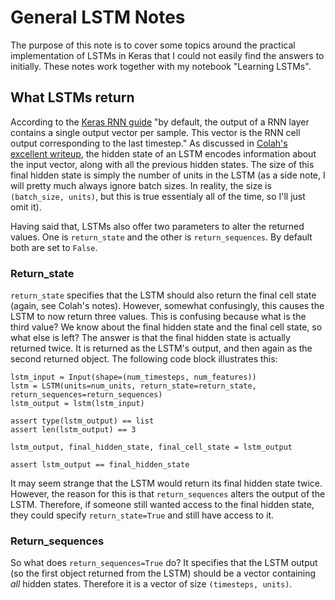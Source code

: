 # General LSTM Notes
The purpose of this note is to cover some topics around the practical implementation of LSTMs in Keras that I could not easily
find the answers to initially. These notes work together with my notebook "Learning LSTMs". 

## What LSTMs return
According to the [Keras RNN guide](https://www.tensorflow.org/guide/keras/rnn) "by default, the output of a RNN layer contains
a single output vector per sample. This vector is the RNN cell output corresponding to the last timestep." As discussed in
[Colah's excellent writeup](https://colah.github.io/posts/2015-08-Understanding-LSTMs/), the hidden state of an LSTM encodes
information about the input vector, along with all the previous hidden states. The size of this final hidden state is simply
the number of units in the LSTM (as a side note, I will pretty much always ignore batch sizes. In reality, the size is
`(batch_size, units)`, but this is true essentialy all of the time, so I'll just omit it). 

Having said that, LSTMs also offer two parameters to alter the returned values. One is `return_state` and the other is
`return_sequences`. By default both are set to `False`.

### Return_state
`return_state` specifies that the LSTM should also return the final cell state (again, see Colah's notes). However, somewhat
confusingly, this causes the LSTM to now return three values. This is confusing because what is the third value? We know
about the final hidden state and the final cell state, so what else is left? The answer is that the final hidden state is
actually returned twice. It is returned as the LSTM's output, and then again as the second returned object. The following
code block illustrates this:

```
lstm_input = Input(shape=(num_timesteps, num_features))
lstm = LSTM(units=num_units, return_state=return_state, return_sequences=return_sequences)
lstm_output = lstm(lstm_input)

assert type(lstm_output) == list
assert len(lstm_output) == 3

lstm_output, final_hidden_state, final_cell_state = lstm_output

assert lstm_output == final_hidden_state
```

It may seem strange that the LSTM would return its final hidden state twice. However, the reason for this is that 
`return_sequences` alters the output of the LSTM. Therefore, if someone still wanted access to the final hidden state, they
could specify `return_state=True` and still have access to it.

### Return_sequences
So what does `return_sequences=True` do? It specifies that the LSTM output (so the first object returned from the LSTM)
should be a vector containing *all* hidden states. Therefore it is a vector of size `(timesteps, units)`.
